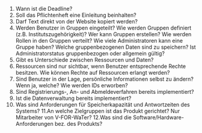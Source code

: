 1. Wann ist die Deadline?
2. Soll das Pflichtenheft eine Einleitung beinhalten?
3. Darf Text direkt von der Website kopiert werden?
4. Werden Benutzer in Gruppen eingeteilt? Wie werden Gruppen definiert (z.B. Institutszugehörigkeit)? Wer kann Gruppen erstellen? Wie werden Rollen in den Gruppen verteilt? Wie viele Administratoren kann eine Gruppe haben? Welche gruppenbezogenen Daten sind zu speichern? Ist Administratorstatus gruppenbezogen oder allgemein gültig?
5. Gibt es Unterschiede zwischen Ressourcen und Daten?
6. Ressourcen sind nur sichtbar, wenn Benutzer entsprechende Rechte besitzen. Wie können Rechte auf Ressourcen erlangt werden?
7. Sind Benutzer in der Lage, persönliche Informationen selbst zu ändern? Wenn ja, welche? Wie werden IDs erworben?
8. Sind Registrierungs-, An- und Abmeldeverfahren bereits implementiert?
9. Ist die Datenverwaltung bereits implementiert?
10. Was sind Anforderungen für Speicherkapazität und Antwortzeiten des Systems?
11.An welche Zielgruppen ist das Produkt gerichtet? Nur Mitarbeiter von V-FOR-WaTer?
12.Was sind die Software/Hardware-Anforderungen bez. des Produkts?
